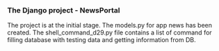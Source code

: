 ### The Django project - NewsPortal

The project is at the initial stage. 
The models.py for app news has been created. 
The shell_command_d29.py file contains a list of command for filling database with testing data 
and getting information from DB. 